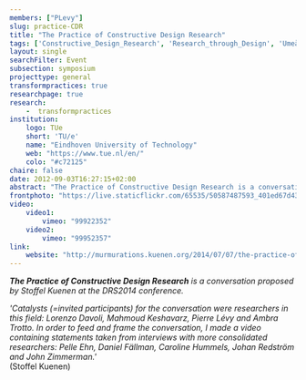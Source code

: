 ```yaml
---
members: ["PLevy"]
slug: practice-CDR
title: "The Practice of Constructive Design Research"
tags: ['Constructive_Design_Research', 'Research_through_Design', 'Umeå']
layout: single
searchFilter: Event
subsection: symposium
projecttype: general
transformpractices: true
researchpage: true
research: 
    -  transformpractices
institution:
    logo: TUe
    short: 'TU/e'
    name: "Eindhoven University of Technology"
    web: "https://www.tue.nl/en/"
    colo: "#c72125"
chaire: false
date: 2012-09-03T16:27:15+02:00
abstract: "The Practice of Constructive Design Research is a conversation proposed by Stoffel Kuenen at the DRS2014 conference.</i>"
frontphoto: "https://live.staticflickr.com/65535/50587487593_401ed67d43.jpg"
video:
    video1:
        vimeo: "99922352"
    video2:
        vimeo: "99952357"
link:
    website: "http://murmurations.kuenen.org/2014/07/07/the-practice-of-constructive-design-research"
---
```


***The Practice of Constructive Design Research*** *is a conversation proposed by Stoffel Kuenen at the DRS2014 conference.*

*'Catalysts (=invited participants) for the conversation were researchers in this field: Lorenzo Davoli, Mahmoud Keshavarz, Pierre Lévy and Ambra Trotto. In order to feed and frame the conversation, I made a video containing statements taken from interviews with more consolidated researchers: Pelle Ehn, Daniel Fällman, Caroline Hummels, Johan Redström and John Zimmerman.'*  
(Stoffel Kuenen)
